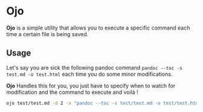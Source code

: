 # Ojo

**Ojo** is a simple utility that allows you to execute a specific command each time a certain file is being saved.

## Usage
Let's say you are sick the following pandoc command `pandoc --toc -s test.md -o test.html` each time you do some minor modifications.

**Ojo** Handles this for you, you just have to specify when to watch for modification and the command to execute and voilà !

```bash
ojo test/test.md -d 2 -x "pandoc --toc -s test/test.md -o test/test.html" 
```
